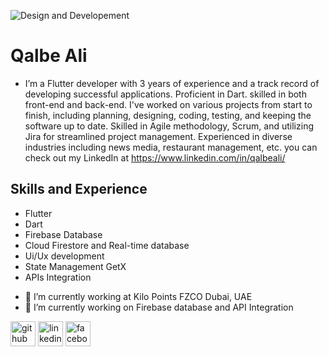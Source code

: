 
![Design and Developement](https://media-exp1.licdn.com/dms/image/D4D16AQHmYzkBh0pqXA/profile-displaybackgroundimage-shrink_200_800/0/1665767167370?e=1672876800&v=beta&t=BNLeJrt--xpPUYYl-Fl1O_ih9hVA2eiLXwhx7VuIYe4)

# Qalbe Ali

- I’m a Flutter developer with 3 years of experience and a track record of developing successful applications. Proficient in Dart. skilled in both front-end and back-end. I've worked on various projects from start to finish, including planning, designing, coding, testing, and keeping the software up to date. Skilled in Agile methodology, Scrum, and utilizing Jira for streamlined project management. Experienced in diverse industries including news media, restaurant management, etc. you can check out my LinkedIn at https://www.linkedin.com/in/qalbeali/

## Skills and Experience
*  Flutter
*  Dart
*  Firebase Database
*  Cloud Firestore and Real-time database
*  Ui/Ux development
*  State Management GetX
*  APIs Integration

- 🔭 I’m currently working at Kilo Points FZCO Dubai, UAE 
- 🌱 I’m currently working  on Firebase database and API Integration


[<img src='https://cdn.jsdelivr.net/npm/simple-icons@3.0.1/icons/github.svg' alt='github' height='40'>](https://github.com/https://github.com/qalbeali10/)  [<img src='https://cdn.jsdelivr.net/npm/simple-icons@3.0.1/icons/linkedin.svg' alt='linkedin' height='40'>](https://www.linkedin.com/in/www.linkedin.com/in/qalb-e-ali-878a97186/)  [<img src='https://cdn.jsdelivr.net/npm/simple-icons@3.0.1/icons/facebook.svg' alt='facebook' height='40'>](https://www.facebook.com/https://www.facebook.com/qalbeali10)  

